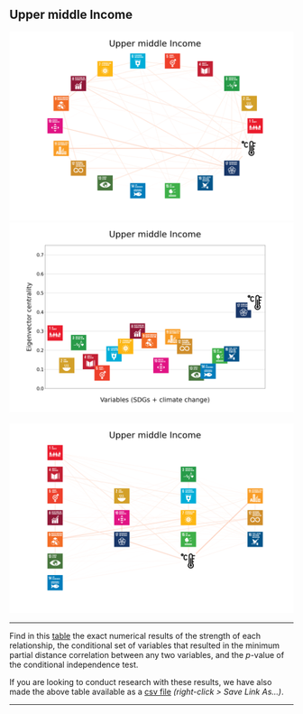 ## Upper middle Income

<img src="../Upper middle Income/Upper middle Income_circular_network_logos.png">
<img src="../Upper middle Income/Upper middle Income_eigenvector_centrality.png">
<br>
<br>
<img src="../Upper middle Income/Upper middle Income_multipartite_network_logos_cluster.png">

---

Find in this <a href="TLPH_website_tables_35-35.pdf" target="_blank">table</a> the exact numerical results of the strength of each relationship, the conditional set of variables that resulted in the minimum partial distance correlation between any two variables, and the _p_-value of the conditional independence test.

If you are looking to conduct research with these results, we have also made the above table available as a <a href="https://raw.githubusercontent.com/felix-laumann/SDG-networks/gh-pages/Results/csv/conditions_Upper middle Income.csv" target="_blank" download>csv file</a> _(right-click > Save Link As...)_. 

---
